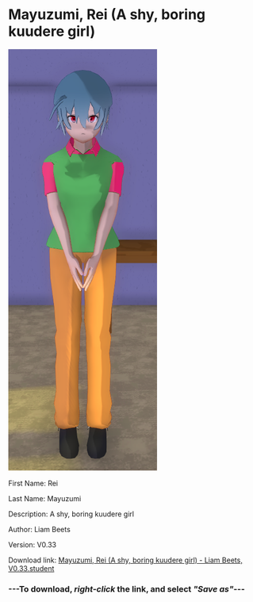 # Mayuzumi, Rei (A shy, boring kuudere girl)

<img src = "https://raw.githubusercontent.com/Arbiter1223/Daigaku-Gurashi-Custom-Students/master/Students/Files/Mayuzumi%2C%20Rei%20(A%20shy%2C%20boring%20kuudere%20girl).png">

First Name: Rei

Last Name: Mayuzumi

Description: A shy, boring kuudere girl

Author: Liam Beets

Version: V0.33

Download link: <a href="https://raw.githubusercontent.com/Arbiter1223/Daigaku-Gurashi-Custom-Students/master/Students/Files/Mayuzumi%2C%20Rei%20(A%20shy%2C%20boring%20kuudere%20girl)%20-%20Liam%20Beets%2C%20V0.33.student">Mayuzumi, Rei (A shy, boring kuudere girl) - Liam Beets, V0.33.student</a>

### ---**To download, _right-click_ the link, and select _"Save as"_**---
